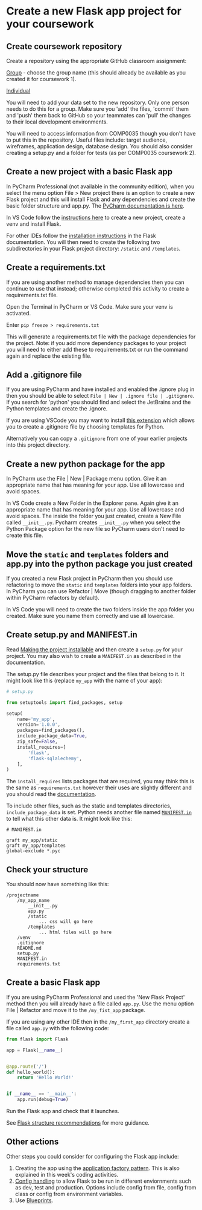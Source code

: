 # Create a new Flask app project for your coursework

## Create coursework repository

Create a repository using the appropriate GitHub classroom assignment:

[Group](https://classroom.github.com/a/VkwVuaik) - choose the group name (this should already be available as you created it for coursework 1).

[Individual](https://classroom.github.com/a/39daJxVs)

You will need to add your data set to the new repository. Only one person needs to do this for a group. Make sure you 'add' the files, 'commit' them and 'push' them back to GitHub so your teammates can 'pull' the changes to their local development environments.

You will need to access information from COMP0035 though you don't have to put this in the repository. Useful files include: target audience, wireframes, application design, database design. You should also consider creating a setup.py and a folder for tests (as per COMP0035 coursework 2).

## Create a new project with a basic Flask app

In PyCharm Professional (not available in the community edition), when you select the menu option File > New project there is an option to create a new Flask project and this will install Flask and any dependencies and create the basic folder structure and app.py.
The [PyCharm documentation is here](https://www.jetbrains.com/help/pycharm/creating-flask-project.html).

In VS Code follow the [instructions here](https://code.visualstudio.com/docs/python/tutorial-flask) to create a new project, create a venv and install Flask.

For other IDEs follow the [installation instructions](https://flask.palletsprojects.com/en/2.0.x/installation/) in the Flask documentation. You will then need to create the following two subdirectories in your Flask project
directory: `/static` and `/templates`.

## Create a requirements.txt

If you are using another method to manage dependencies then you can continue to use that instead; otherwise completed this activity to create a requirements.txt file.

Open the Terminal in PyCharm or VS Code. Make sure your venv is activated.

Enter `pip freeze > requirements.txt`

This will generate a requirements.txt file with the package dependencies for the project. Note: if you add more
dependency packages to your project you will need to either add these to requirements.txt or run the command again and
replace the existing file.

## Add a .gitignore file

If you are using PyCharm and have installed and enabled the .ignore plug in then you should be able to
select `File | New | .ignore file | .gitignore`. If you search for 'python' you should find and select the JetBrains and the Python templates and create the .ignore.

If you are using VSCode you may want to install [this extension](https://marketplace.visualstudio.com/items?itemName=codezombiech.gitignore) which allows you to create a .gitignore file by choosing templates for Python.

Alternatively you can copy a `.gitignore` from one of your earlier projects into this project directory.

## Create a new python package for the app

In PyCharm use the File | New | Package menu option. Give it an appropriate name that has meaning for your app. Use all lowercase and avoid spaces.

In VS Code create a New Folder in the Explorer pane. Again give it an appropriate name that has meaning for your app. Use all lowercase and avoid spaces. The inside the folder you just created, create a New File called `__init__.py`. Pycharm creates `__init__.py` when you select the Python Package option for the new file so PyCharm users don't need to create this file.

## Move the `static` and `templates` folders and app.py into the python package you just created

If you created a new Flask project in PyCharm then you should use refactoring to move the `static` and `templates` folders into your app folders. In PyCharm you can use Refactor | Move (though dragging to another folder within PyCharm refactors by default).

In VS Code you will need to create the two folders inside the app folder you created. Make sure you name them correctly and use all lowercase.

## Create setup.py and MANIFEST.in

Read [Making the project installable](https://flask.palletsprojects.com/en/2.2.x/tutorial/install/#make-the-project-installable) and then create a `setup.py` for your project. You may also wish to create a `MANIFEST.in` as described in the documentation.

The setup.py file describes your project and the files that belong to it. It might look like this (replace `my_app` with the name of your app):

```python
# setup.py

from setuptools import find_packages, setup

setup(
    name='my_app',
    version='1.0.0',
    packages=find_packages(),
    include_package_data=True,
    zip_safe=False,
    install_requires=[
        'flask',
        'flask-sqlalechemy',
    ],
)
```

The `install_requires` lists packages that are required, you may think this is the same as `requirements.txt` however their uses are slightly different and you should read the [documentation](https://packaging.python.org/discussions/install-requires-vs-requirements/).

To include other files, such as the static and templates directories, `include_package_data` is set. Python needs another file named [`MANIFEST.in`](https://docs.python.org/2/distutils/sourcedist.html#the-manifest-in-template) to tell what this other data is. It might look like this:

```text
# MANIFEST.in

graft my_app/static
graft my_app/templates
global-exclude *.pyc
```

## Check your structure

You should now have something like this:

```
/projectname
    /my_app_name
        __init__.py
        app.py
        /static
            ... css will go here
        /templates
            ... html files will go here
    /venv
    .gitignore
    README.md
    setup.py
    MANIFEST.in
    requirements.txt
```

## Create a basic Flask app

If you are using PyCharm Professional and used the 'New Flask Project' method then you will already have a file called `app.py`. Use the menu option File | Refactor and move it to the `/my_fist_app` package.

If you are using any other IDE then in the `/my_first_app` directory create a file called `app.py` with the following code:

```python
from flask import Flask

app = Flask(__name__)


@app.route('/')
def hello_world():
    return 'Hello World!'


if __name__ == '__main__':
    app.run(debug=True)
```

Run the Flask app and check that it launches.

See [Flask structure recommendations](https://flask.palletsprojects.com/en/2.2.x/patterns/packages/) for more guidance.

## Other actions

Other steps you could consider for configuring the Flask app include:

1. Creating the app using the [application factory pattern](https://flask.palletsprojects.com/en/2.2.x/patterns/appfactories/#application-factories). This is also explained in this week's coding activities.
2. [Config handling](https://flask.palletsprojects.com/en/2.2.x/config/#configuration-handling) to allow Flask to be run in different enviornments such as dev, test and production. Options include config from file, config from class or config from environment variables.
3. Use [Blueprints](https://flask.palletsprojects.com/en/2.2.x/blueprints/#modular-applications-with-blueprints).
